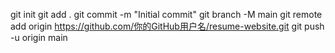 git init
git add .
git commit -m "Initial commit"
git branch -M main
git remote add origin https://github.com/你的GitHub用户名/resume-website.git
git push -u origin main

